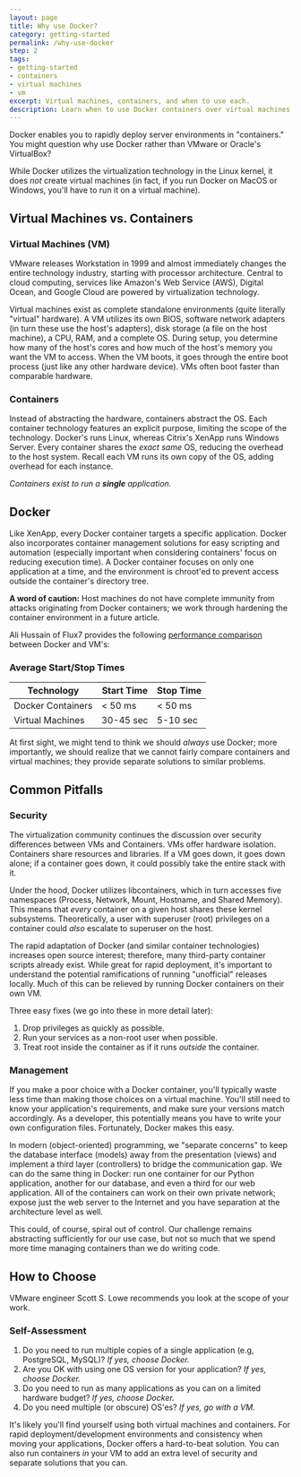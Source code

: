 ```yaml
---
layout: page
title: Why use Docker?
category: getting-started
permalink: /why-use-docker
step: 2
tags:
- getting-started
- containers
- virtual machines
- vm
excerpt: Virtual machines, containers, and when to use each.
description: Learn when to use Docker containers over virtual machines, and how Docker saves time when developing applications.
---
```


Docker enables you to rapidly deploy server environments in "containers." You might question why use Docker rather than VMware or Oracle's VirtualBox?

While Docker utilizes the virtualization technology in the Linux kernel, it does _not_ create virtual machines (in fact, if you run Docker on MacOS or Windows, you'll have to run it on a virtual machine).

## Virtual Machines vs. Containers

### Virtual Machines (VM)

VMware releases Workstation in 1999 and almost immediately changes the entire technology industry, starting with processor architecture. Central to cloud computing, services like Amazon's Web Service (AWS), Digital Ocean, and Google Cloud are powered by virtualization technology.

Virtual machines exist as complete standalone environments (quite literally "virtual" hardware). A VM utilizes its own BIOS, software network adapters (in turn these use the host's adapters), disk storage (a file on the host machine), a CPU, RAM, and a complete OS. During setup, you determine how many of the host's cores and how much of the host's memory you want the VM to access. When the VM boots, it goes through the entire boot process (just like any other hardware device). VMs often boot faster than comparable hardware.

### Containers

Instead of abstracting the hardware, containers abstract the OS. Each container technology features an explicit purpose, limiting the scope of the technology. Docker's runs Linux, whereas Citrix's XenApp runs Windows Server. Every container shares the _exact same_ OS, reducing the overhead to the host system. Recall each VM runs its own copy of the OS, adding overhead for each instance.

_Containers exist to run a **single** application._

## Docker

Like XenApp, every Docker container targets a specific application. Docker also incorporates container management solutions for easy scripting and automation (especially important when considering containers' focus on reducing execution time). A Docker container focuses on only one application at a time, and the environment is chroot'ed to prevent access outside the container's directory tree.

**A word of caution:** Host machines do not have complete immunity from attacks originating from Docker containers; we work through hardening the container environment in a future article.

Ali Hussain of Flux7 provides the following [performance comparison](http://www.slideshare.net/Flux7Labs/performance-of-docker-vs-vms) between Docker and VM's:

### Average Start/Stop Times

|     Technology    | Start Time | Stop Time |
|-------------------|------------|-----------|
| Docker Containers |  < 50 ms   |  < 50 ms  |
| Virtual Machines  | 30-45 sec  | 5-10 sec  |

At first sight, we might tend to think we should *always* use Docker; more importantly, we should realize that we cannot fairly compare containers and virtual machines; they provide separate solutions to similar problems.

## Common Pitfalls

### Security

The virtualization community continues the discussion over security differences between VMs and Containers. VMs offer hardware isolation. Containers share resources and libraries. If a VM goes down, it goes down alone; if a container goes down, it could possibly take the entire stack with it.

Under the hood, Docker utilizes libcontainers, which in turn accesses five namespaces (Process, Network, Mount, Hostname, and Shared Memory). This means that *every* container on a given host shares these kernel subsystems. Theoretically, a user with superuser (root) privileges on a container could *also* escalate to superuser on the host.

The rapid adaptation of Docker (and similar container technologies) increases open source interest; therefore, many third-party container scripts already exist. While great for rapid deployment, it's important to understand the potential ramifications of running "unofficial" releases locally. Much of this can be relieved by running Docker containers on their own VM.

Three easy fixes (we go into these in more detail later):

1. Drop privileges as quickly as possible.
2. Run your services as a non-root user when possible.
3. Treat root inside the container as if it runs *outside* the container.

### Management

If you make a poor choice with a Docker container, you'll typically waste less time than making those choices on a virtual machine. You'll still need to know your application's requirements, and make sure your versions match accordingly. As a developer, this potentially means you have to write your own configuration files. Fortunately, Docker makes this easy.

In modern (object-oriented) programming, we "separate concerns" to keep the database interface (models) away from the presentation (views) and implement a third layer (controllers) to bridge the communication gap. We can do the same thing in Docker: run one container for our Python application, another for our database, and even a third for our web application. All of the containers can work on their own private network; expose just the web server to the Internet and you have separation at the architecture level as well.

This could, of course, spiral out of control. Our challenge remains abstracting sufficiently for our use case, but not so much that we spend more time managing containers than we do writing code.

## How to Choose

VMware engineer Scott S. Lowe recommends you look at the scope of your work.

### Self-Assessment

1. Do you need to run multiple copies of a single application (e.g, PostgreSQL, MySQL)? *If yes, choose Docker.*
2. Are you OK with using one OS version for your application? *If yes, choose Docker.*
3. Do you need to run as many applications as you can on a limited hardware budget? *If yes, choose Docker.*
4. Do you need multiple (or obscure) OS'es? *If yes, go with a VM.*

It's likely you'll find yourself using both virtual machines and containers. For rapid deployment/development environments and consistency when moving your applications, Docker offers a hard-to-beat solution. You can also run containers *in* your VM to add an extra level of security and separate solutions that you can.